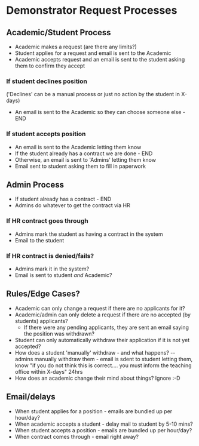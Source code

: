 # Demonstrator Request Processes

## Academic/Student Process
* Academic makes a request (are there any limits?)
* Student applies for a request and email is sent to the Academic
* Academic accepts request and an email is sent to the student asking them to confirm they accept

### If student declines position
('Declines' can be a manual process or just no action by the student in X-days)

* An email is sent to the Academic so they can choose someone else - END

### If student accepts position
* An email is sent to the Academic letting them know
* If the student already has a contract we are done - END
* Otherwise, an email is sent to 'Admins' letting them know
* Email sent to student asking them to fill in paperwork

## Admin Process
* If student already has a contract - END
* Admins do whatever to get the contract via HR

### If HR contract goes through
* Admins mark the student as having a contract in the system
* Email to the student

### If HR contract is denied/fails?
* Admins mark it in the system?
* Email is sent to student _and_ Academic?

## Rules/Edge Cases?
* Academic can only change a request if there are no applicants for it?
* Academic/admin can only delete a request if there are no accepted (by students) applicants?
  * If there were any pending applicants, they are sent an email saying the position was withdrawn?
* Student can only automatically withdraw their application if it is not yet accepted?
* How does a student 'manually' withdraw - and what happens? -- admins manually withdraw them - email is sdent to student letting them, know "if you do not think this is correct.... you must inform the teaching office within X-days" 24hrs
* How does an academic change their mind about things?  Ignore :-D

## Email/delays

* When student applies for a position - emails are bundled up per hour/day?
* When academic accepts a student - delay mail to student by 5-10 mins?
* When student accepts a position - emails are bundled up per hour/day?
* When contract comes through - email right away?
